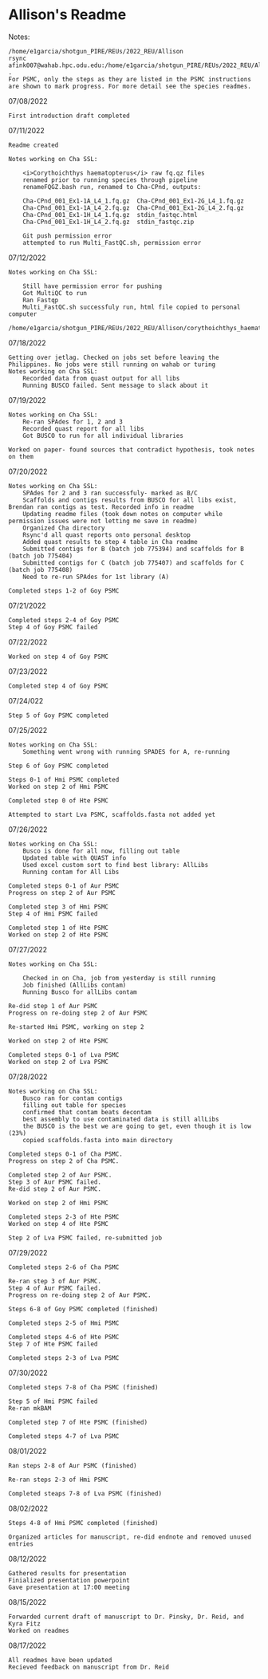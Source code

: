 # <b>Allison's Readme</b>

Notes:

	/home/e1garcia/shotgun_PIRE/REUs/2022_REU/Allison
	rsync afink007@wahab.hpc.odu.edu:/home/e1garcia/shotgun_PIRE/REUs/2022_REU/Allison/corythoichthys_haematopterus/shotgun_raw_fq/fastqc_report.html .
	For PSMC, only the steps as they are listed in the PSMC instructions are shown to mark progress. For more detail see the species readmes.

07/08/2022

	First introduction draft completed

07/11/2022

	Readme created
	
	Notes working on Cha SSL:

		<i>Corythoichthys haematopterus</i> raw fq.qz files
		renamed prior to running species through pipeline
		renameFQGZ.bash run, renamed to Cha-CPnd, outputs:
	
		Cha-CPnd_001_Ex1-1A_L4_1.fq.gz  Cha-CPnd_001_Ex1-2G_L4_1.fq.gz
		Cha-CPnd_001_Ex1-1A_L4_2.fq.gz  Cha-CPnd_001_Ex1-2G_L4_2.fq.gz
		Cha-CPnd_001_Ex1-1H_L4_1.fq.gz  stdin_fastqc.html
		Cha-CPnd_001_Ex1-1H_L4_2.fq.gz  stdin_fastqc.zip

		Git push permission error
		attempted to run Multi_FastQC.sh, permission error

07/12/2022

	Notes working on Cha SSL:

		Still have permission error for pushing
		Got MultiQC to run
		Ran Fastqp
		Multi_FastQC.sh successfuly run, html file copied to personal computer
        	/home/e1garcia/shotgun_PIRE/REUs/2022_REU/Allison/corythoichthys_haematopterus/shotgun_raw_fq/fastqc_report.html   

07/18/2022

	Getting over jetlag. Checked on jobs set before leaving the Philippines. No jobs were still running on wahab or turing
	Notes working on Cha SSL:
		Recorded data from quast output for all libs
		Running BUSCO failed. Sent message to slack about it

07/19/2022
	
	Notes working on Cha SSL:
		Re-ran SPAdes for 1, 2 and 3
		Recorded quast report for all libs
		Got BUSCO to run for all individual libraries
		
	Worked on paper- found sources that contradict hypothesis, took notes on them

07/20/2022

	Notes working on Cha SSL:
		SPAdes for 2 and 3 ran successfuly- marked as B/C
		Scaffolds and contigs results from BUSCO for all libs exist, Brendan ran contigs as test. Recorded info in readme
		Updating readme files (took down notes on computer while permission issues were not letting me save in readme)
		Organized Cha directory
		Rsync'd all quast reports onto personal desktop
		Added quast results to step 4 table in Cha readme
		Submitted contigs for B (batch job 775394) and scaffolds for B (batch job 775404)
		Submitted contigs for C (batch job 775407) and scaffolds for C (batch job 775408)
		Need to re-run SPAdes for 1st library (A)
		
	Completed steps 1-2 of Goy PSMC

07/21/2022

	Completed steps 2-4 of Goy PSMC
	Step 4 of Goy PSMC failed

07/22/2022

	Worked on step 4 of Goy PSMC

07/23/2022

	Completed step 4 of Goy PSMC
	
07/24/022
	
	Step 5 of Goy PSMC completed

07/25/2022

	Notes working on Cha SSL:
		Something went wrong with running SPADES for A, re-running
		
	Step 6 of Goy PSMC completed
	
	Steps 0-1 of Hmi PSMC completed
	Worked on step 2 of Hmi PSMC
	
	Completed step 0 of Hte PSMC
	
	Attempted to start Lva PSMC, scaffolds.fasta not added yet

07/26/2022
	
	Notes working on Cha SSL:
		Busco is done for all now, filling out table
		Updated table with QUAST info
		Used excel custom sort to find best library: AllLibs
		Running contam for All Libs

	Completed steps 0-1 of Aur PSMC
	Progress on step 2 of Aur PSMC
	
	Completed step 3 of Hmi PSMC
	Step 4 of Hmi PSMC failed
	
	Completed step 1 of Hte PSMC
	Worked on step 2 of Hte PSMC
		

07/27/2022
	
	Notes working on Cha SSL:
	
		Checked in on Cha, job from yesterday is still running
		Job finished (AllLibs contam)
		Running Busco for allLibs contam
		
	Re-did step 1 of Aur PSMC
	Progress on re-doing step 2 of Aur PSMC
	
	Re-started Hmi PSMC, working on step 2
	
	Worked on step 2 of Hte PSMC
	
	Completed steps 0-1 of Lva PSMC
	Worked on step 2 of Lva PSMC
	
07/28/2022

	Notes working on Cha SSL:
		Busco ran for contam contigs
		filling out table for species
		confirmed that contam beats decontam
		best assembly to use contaminated data is still allLibs
		the BUSCO is the best we are going to get, even though it is low (23%)
		copied scaffolds.fasta into main directory
		
	Completed steps 0-1 of Cha PSMC.
	Progress on step 2 of Cha PSMC.
	
	Completed step 2 of Aur PSMC.
	Step 3 of Aur PSMC failed.
	Re-did step 2 of Aur PSMC.
	
	Worked on step 2 of Hmi PSMC
	
	Completed steps 2-3 of Hte PSMC
	Worked on step 4 of Hte PSMC
	
	Step 2 of Lva PSMC failed, re-submitted job
	
07/29/2022

	Completed steps 2-6 of Cha PSMC
	
	Re-ran step 3 of Aur PSMC.
	Step 4 of Aur PSMC failed.
	Progress on re-doing step 2 of Aur PSMC.
	
	Steps 6-8 of Goy PSMC completed (finished)
	
	Completed steps 2-5 of Hmi PSMC
	
	Completed steps 4-6 of Hte PSMC
	Step 7 of Hte PSMC failed
	
	Completed steps 2-3 of Lva PSMC
	
07/30/2022
	
	Completed steps 7-8 of Cha PSMC (finished)
	
	Step 5 of Hmi PSMC failed
	Re-ran mkBAM
	
	Completed step 7 of Hte PSMC (finished)
	
	Completed steps 4-7 of Lva PSMC

08/01/2022

	Ran steps 2-8 of Aur PSMC (finished)
	
	Re-ran steps 2-3 of Hmi PSMC
	
	Completed steaps 7-8 of Lva PSMC (finished)
	
08/02/2022

	Steps 4-8 of Hmi PSMC completed (finished)
	
	Organized articles for manuscript, re-did endnote and removed unused entries
	
08/12/2022

	Gathered results for presentation
	Finialized presentation powerpoint
	Gave presentation at 17:00 meeting
	
08/15/2022

	Forwarded current draft of manuscript to Dr. Pinsky, Dr. Reid, and Kyra Fitz
	Worked on readmes
	
08/17/2022

	All readmes have been updated
	Recieved feedback on manuscript from Dr. Reid
